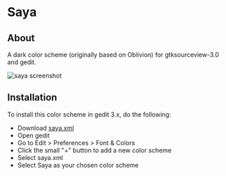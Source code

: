 # Saya #

## About ##
A dark color scheme (originally based on Oblivion) for gtksourceview-3.0 and gedit.

![saya screenshot](https://github.com/circumjacence/saya/raw/master/images/screenshot-660w.png "Saya Screenshot")

## Installation ##
To install this color scheme in gedit 3.x, do the following:
- Download [saya.xml](https://raw.github.com/circumjacence/saya/master/saya.xml "Download saya.xml")
- Open gedit
- Go to Edit > Preferences > Font & Colors
- Click the small "+" button to add a new color scheme
- Select saya.xml
- Select Saya as your chosen color scheme


